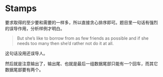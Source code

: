 # Stamps

要求取得的至少要和需要的一样多，所以直接贪心排序即可。题目里一句话有强烈的误导作用，分析样例才明白。

> But she’s like to borrow from as few friends as possible and if she needs too many then she’d rather not do it at all.

这句话没用还误导人。

然后就是注意输出了，输出尾、也就是最后一组数据尾部只能有一个回车，而其它数据尾部要有两个。
